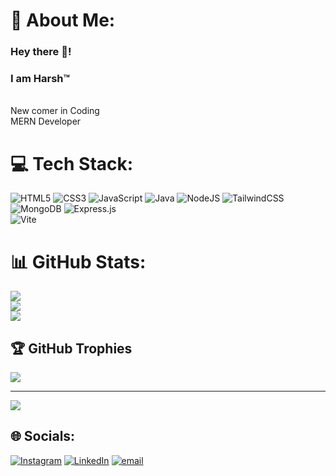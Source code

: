 # 💫 About Me:
### Hey there :wave:!
### I am Harsh&trade;
<br>New comer in Coding<br>MERN Developer



# 💻 Tech Stack:
![HTML5](https://img.shields.io/badge/html5-%23E34F26.svg?style=for-the-badge&logo=html5&logoColor=white) ![CSS3](https://img.shields.io/badge/css3-%231572B6.svg?style=for-the-badge&logo=css3&logoColor=white) ![JavaScript](https://img.shields.io/badge/javascript-%23323330.svg?style=for-the-badge&logo=javascript&logoColor=%23F7DF1E) ![Java](https://img.shields.io/badge/java-%23ED8B00.svg?style=for-the-badge&logo=openjdk&logoColor=white) ![NodeJS](https://img.shields.io/badge/node.js-6DA55F?style=for-the-badge&logo=node.js&logoColor=white) ![TailwindCSS](https://img.shields.io/badge/tailwindcss-%2338B2AC.svg?style=for-the-badge&logo=tailwind-css&logoColor=white) ![MongoDB](https://img.shields.io/badge/MongoDB-%234ea94b.svg?style=for-the-badge&logo=mongodb&logoColor=white) ![Express.js](https://img.shields.io/badge/express.js-%23404d59.svg?style=for-the-badge&logo=express&logoColor=%2361DAFB) <br>  ![Vite](https://img.shields.io/badge/vite-%23646CFF.svg?style=for-the-badge&logo=vite&logoColor=white)
# 📊 GitHub Stats:

![](https://github-readme-stats.vercel.app/api?username=Harsh-vardhan09&theme=omni&hide_border=false&include_all_commits=false&count_private=false)<br/>
![](https://nirzak-streak-stats.vercel.app/?user=Harsh-vardhan09&theme=omni&hide_border=false)<br/>
![](https://github-readme-stats.vercel.app/api/top-langs/?username=Harsh-vardhan09&theme=omni&hide_border=false&include_all_commits=false&count_private=false&layout=compact)

## 🏆 GitHub Trophies
![](https://github-profile-trophy.vercel.app/?username=Harsh-vardhan09&theme=radical&no-frame=false&no-bg=true&margin-w=4)

---
[![](https://visitcount.itsvg.in/api?id=Harsh-vardhan09&icon=0&color=0)](https://visitcount.itsvg.in)


## 🌐 Socials:
[![Instagram](https://img.shields.io/badge/Instagram-%23E4405F.svg?logo=Instagram&logoColor=white)](https://instagram.com/https://www.instagram.com/just_harsh_here/) [![LinkedIn](https://img.shields.io/badge/LinkedIn-%230077B5.svg?logo=linkedin&logoColor=white)](https://linkedin.com/in/https://www.linkedin.com/in/harsh-vardhan-72196a334/) [![email](https://img.shields.io/badge/Email-D14836?logo=gmail&logoColor=white)](mailto:harsh.vardhanp0901@gmail.com) 

<!-- Proudly created with GPRM ( https://gprm.itsvg.in ) -->
